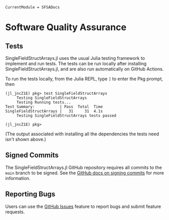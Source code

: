 ```@meta
CurrentModule = SFSADocs
```
# Software Quality Assurance

## Tests
SingleFieldStructArrays.jl uses the usual Julia testing framework to implement and run tests.
The tests can be run locally after installing SingleFieldStructArrays.jl, and are also run automatically on GitHub Actions.

To run the tests locally, from the Julia REPL, type `]` to enter the Pkg prompt, then

```julia-repl
(jl_jncZ1E) pkg> test SingleFieldStructArrays
     Testing SingleFieldStructArrays
     Testing Running tests...
Test Summary:           | Pass  Total  Time
SingleFieldStructArrays |   31     31  4.1s
     Testing SingleFieldStructArrays tests passed 

(jl_jncZ1E) pkg> 
```

(The output associated with installing all the dependencies the tests need isn't shown above.)


## Signed Commits
The SingleFieldStructArrays.jl GitHub repository requires all commits to the `main` branch to be signed.
See the [GitHub docs on signing commits](https://docs.github.com/en/authentication/managing-commit-signature-verification/about-commit-signature-verification) for more information.

## Reporting Bugs
Users can use the [GitHub Issues](https://docs.github.com/en/issues/tracking-your-work-with-issues/about-issues) feature to report bugs and submit feature requests.
